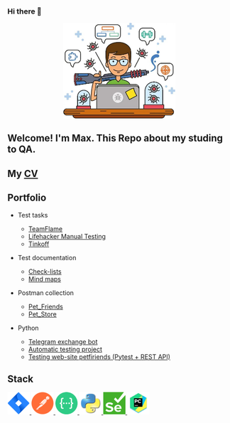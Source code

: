 ### Hi there 🐍

<div align="center">
<img src="https://github.com/MaxJamal/MaxJamal/blob/main/QA.jpg.jpg" width=50% height=50%>
</div>

## Welcome! I'm Max. This Repo about my studing to QA.

## My [CV](https://github.com/MaxJamal/MaxJamal/blob/main/CV%20Zhamaldinov%20M..pdf)

## Portfolio 
- Test tasks
   - [TeamFlame](https://github.com/MaxJamal/flame_test)
   - [Lifehacker Manual Testing](https://github.com/MaxJamal/lifehacker)
   - [Tinkoff](https://github.com/MaxJamal/Tinkoff_QA)

- Test documentation
   -  [Check-lists](https://github.com/MaxJamal)
   -  [Mind maps](https://github.com/MaxJamal/mind_maps)
  
- Postman collection
   -  [Pet_Friends ](https://api.postman.com/collections/22119576-48cc92a8-5f00-4a3c-8529-255915bf46e3?access_key=PMAT-01H1BDDDXVB3JXS0VH359V8D0C)
   -  [Pet_Store](https://api.postman.com/collections/22119576-c5b52af1-0962-41c3-b087-71d1a0cfb537?access_key=PMAT-01H1BDFJ8EPB00S43F7TT7X7G3)

- Python
   -  [Telegram exchange bot](https://github.com/MaxJamal/TelegramBot)
   -  [Automatic testing project](https://github.com/MaxJamal/module28)
   -  [Testing web-site petfiriends (Pytest + REST API)](https://github.com/MaxJamal/sf19)

## Stack

<a href="https://www.atlassian.com/software/jira">
<img src="https://github.com/MaxJamal/MaxJamal/blob/main/Jira.png" alt="Jira" width="50" height="50" />
</a>
<a href="https://www.postman.com/">
<img src="https://github.com/MaxJamal/MaxJamal/blob/main/Postman.png" alt="Postman" width="50" height="50" />
</a>
<a href="https://swagger.io/">
<img src="https://github.com/MaxJamal/MaxJamal/blob/main/swagger.png" alt="Swagger" width="50" height="50" />
</a>
<a href="https://www.python.org/">
<img src="https://github.com/MaxJamal/MaxJamal/blob/main/python.png" alt="Python" width="50" height="50" />
</a>
<a href="https://www.selenium.dev/">
<img src="https://github.com/MaxJamal/MaxJamal/blob/main/Selenium.png" alt="Selenium" width="50" height="50" />
</a>
<a href="(https://www.jetbrains.com/pycharm/">
<img src="https://github.com/MaxJamal/MaxJamal/blob/main/pycharm.png" alt="PyCharm" width="50" height="50" />
</a>
